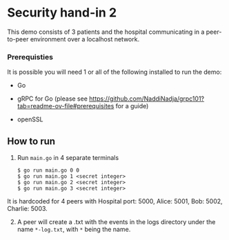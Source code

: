 # Security hand-in 2

This demo consists of 3 patients and the hospital communicating in a peer-to-peer environment over a localhost network. 

### Prerequisties 

It is possible you will need 1 or all of the following installed to run the demo:

- Go

- gRPC for Go (please see https://github.com/NaddiNadja/grpc101?tab=readme-ov-file#prerequisites for a guide)

- openSSL



##  How to run

 1. Run `main.go` in 4 separate terminals

    ```
    $ go run main.go 0 0 
    $ go run main.go 1 <secret integer>
    $ go run main.go 2 <secret integer>
    $ go run main.go 3 <secret integer>
    ```

It is hardcoded for 4 peers with Hospital port: 5000, Alice: 5001, Bob: 5002, Charlie: 5003. 


2. A peer will create a .txt with the events in the logs directory under the name `*-log.txt`, with `*` being the name. 
